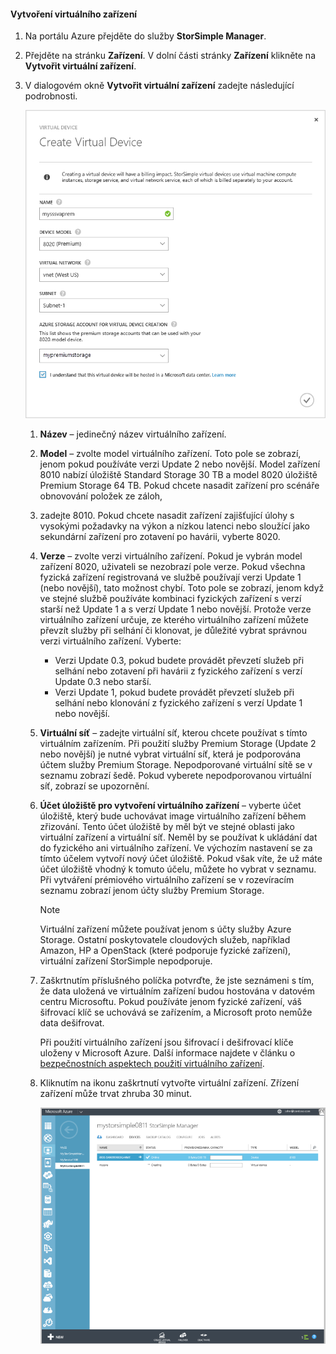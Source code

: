 #### <a name="to-create-a-virtual-device"></a>Vytvoření virtuálního zařízení
1. Na portálu Azure přejděte do služby **StorSimple Manager**.
2. Přejděte na stránku **Zařízení**. V dolní části stránky **Zařízení** klikněte na **Vytvořit virtuální zařízení**.
3. V dialogovém okně **Vytvořit virtuální zařízení** zadejte následující podrobnosti.
   
    ![Vytvoření virtuálního zařízení StorSimple](./media/storsimple-create-virtual-device-u2/CreatePremiumsva1.png)
   
   1. **Název** – jedinečný název virtuálního zařízení.
   2. **Model** – zvolte model virtuálního zařízení. Toto pole se zobrazí, jenom pokud používáte verzi Update 2 nebo novější. Model zařízení 8010 nabízí úložiště Standard Storage 30 TB a model 8020 úložiště Premium Storage 64 TB. Pokud chcete nasadit zařízení pro scénáře obnovování položek ze záloh,
   3. zadejte 8010. Pokud chcete nasadit zařízení zajišťující úlohy s vysokými požadavky na výkon a nízkou latenci nebo sloužící jako sekundární zařízení pro zotavení po havárii, vyberte 8020.
   4. **Verze** – zvolte verzi virtuálního zařízení. Pokud je vybrán model zařízení 8020, uživateli se nezobrazí pole verze. Pokud všechna fyzická zařízení registrovaná ve službě používají verzi Update 1 (nebo novější), tato možnost chybí. Toto pole se zobrazí, jenom když ve stejné službě používáte kombinaci fyzických zařízení s verzí starší než Update 1 a s verzí Update 1 nebo novější. Protože verze virtuálního zařízení určuje, ze kterého virtuálního zařízení můžete převzít služby při selhání či klonovat, je důležité vybrat správnou verzi virtuálního zařízení. Vyberte:
      
      * Verzi Update 0.3, pokud budete provádět převzetí služeb při selhání nebo zotavení při havárii z fyzického zařízení s verzí Update 0.3 nebo starší. 
      * Verzi Update 1, pokud budete provádět převzetí služeb při selhání nebo klonování z fyzického zařízení s verzí Update 1 nebo novější. 
   5. **Virtuální síť** – zadejte virtuální síť, kterou chcete používat s tímto virtuálním zařízením. Při použití služby Premium Storage (Update 2 nebo novější) je nutné vybrat virtuální síť, která je podporována účtem služby Premium Storage. Nepodporované virtuální sítě se v seznamu zobrazí šedě. Pokud vyberete nepodporovanou virtuální síť, zobrazí se upozornění. 
   6. **Účet úložiště pro vytvoření virtuálního zařízení** – vyberte účet úložiště, který bude uchovávat image virtuálního zařízení během zřizování. Tento účet úložiště by měl být ve stejné oblasti jako virtuální zařízení a virtuální síť. Neměl by se používat k ukládání dat do fyzického ani virtuálního zařízení. Ve výchozím nastavení se za tímto účelem vytvoří nový účet úložiště. Pokud však víte, že už máte účet úložiště vhodný k tomuto účelu, můžete ho vybrat v seznamu. Při vytváření prémiového virtuálního zařízení se v rozevíracím seznamu zobrazí jenom účty služby Premium Storage. 
      
      > [!NOTE]
      > Virtuální zařízení můžete používat jenom s účty služby Azure Storage. Ostatní poskytovatele cloudových služeb, například Amazon, HP a OpenStack (které podporuje fyzické zařízení), virtuální zařízení StorSimple nepodporuje.
      > 
      > 
   7. Zaškrtnutím příslušného políčka potvrďte, že jste seznámeni s tím, že data uložená ve virtuálním zařízení budou hostována v datovém centru Microsoftu. Pokud používáte jenom fyzické zařízení, váš šifrovací klíč se uchovává se zařízením, a Microsoft proto nemůže data dešifrovat. 
      
       Při použití virtuálního zařízení jsou šifrovací i dešifrovací klíče uloženy v Microsoft Azure. Další informace najdete v článku o [bezpečnostních aspektech použití virtuálního zařízení](../articles/storsimple/storsimple-security.md#storsimple-virtual-device-security).
   8. Kliknutím na ikonu zaškrtnutí vytvořte virtuální zařízení. Zřízení zařízení může trvat zhruba 30 minut.
      
      ![Fáze vytváření virtuálního zařízení StorSimple](./media/storsimple-create-virtual-device-u2/StorSimple_VirtualDeviceCreating1M.png)



<!--HONumber=Jan17_HO1-->


